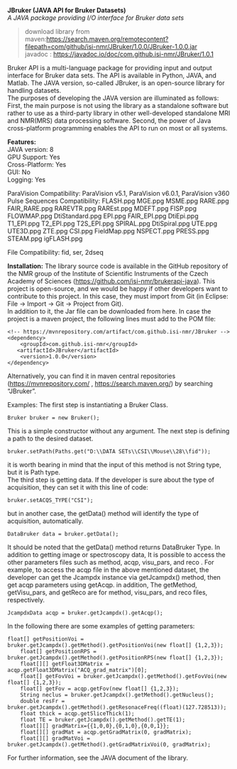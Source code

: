 
**JBruker (JAVA API for Bruker Datasets)**  
*A JAVA package providing I/O interface for Bruker data sets*  
>download library from maven:https://search.maven.org/remotecontent?filepath=com/github/isi-nmr/JBruker/1.0.0/JBruker-1.0.0.jar  
>javadoc : https://javadoc.io/doc/com.github.isi-nmr/JBruker/1.0.1  

Bruker API is a multi-language package for providing input and output interface for Bruker data sets. The API is available in Python, JAVA, and Matlab. The JAVA version, so-called JBruker, is an open-source library for handling datasets.  
The purposes of developing the JAVA version are illuminated as follows: First, the main purpose is not using the library as a standalone software but rather to use as a third-party library in other well-developed standalone MRI and NMR(MRS) data processing software. Second, the power of Java cross-platform programming enables the API to run on most or all systems.  

**Features:**  
JAVA version:	8  
GPU Support:	Yes  
Cross-Platform:	Yes  
GUI:	No  
Logging:	Yes  


ParaVision Compatibility:	ParaVision v5.1, 
ParaVision v6.0.1, 
ParaVision v360  
Pulse Sequences Compatibility:	FLASH.ppg
MGE.ppg
MSME.ppg
RARE.ppg
FAIR_RARE.ppg
RAREVTR.ppg
RAREst.ppg
MDEFT.ppg
FISP.ppg
FLOWMAP.ppg
DtiStandard.ppg
EPI.ppg
FAIR_EPI.ppg
DtiEpi.ppg
T1_EPI.ppg
T2_EPI.ppg
T2S_EPI.ppg
SPIRAL.ppg
DtiSpiral.ppg
UTE.ppg
UTE3D.ppg
ZTE.ppg
CSI.ppg
FieldMap.ppg
NSPECT.ppg
PRESS.ppg
STEAM.ppg
igFLASH.ppg  

File Compatibility:	fid, ser, 
2dseq

**Installation:** 
The library source code is available in the GitHub repository of the NMR group of the Institute of Scientific Instruments of the Czech Academy of Sciences (https://github.com/isi-nmr/brukerapi-java). This project is open-source, and we would be happy if other developers want to contribute to this project. In this case, they must import from Git (in Eclipse: File -> Import -> Git -> Project from Git).  
In addition to it, the Jar file can be downloaded from here. In case the project is a maven project, the following lines must add to the POM file:  

    <!-- https://mvnrepository.com/artifact/com.github.isi-nmr/JBruker -->
    <dependency>
        <groupId>com.github.isi-nmr</groupId>
       <artifactId>JBruker</artifactId>
        <version>1.0.0</version>
    </dependency>

Alternatively, you can find it in maven central repositories (https://mvnrepository.com/ , https://search.maven.org/) by searching “JBruker”.
 
 


Examples:
The first step is instantiating a Bruker Class.  

    Bruker bruker = new Bruker();  

This is a simple constructor without any argument. The next step is defining a path to the desired dataset.  

    bruker.setPath(Paths.get("D:\\DATA SETs\\CSI\\Mouse\\28\\fid"));   

it is worth bearing in mind that the input of this method is not String type, but it is Path type.  
The third step is getting data. If the developer is sure about the type of acquisition, they can set it with this line of code:  

    bruker.setACQS_TYPE("CSI");

but in another case, the getData() method will identify the type of acquisition, automatically.

    DataBruker data = bruker.getData();

It should be noted that the getData() method returns DataBruker Type.
In addition to getting image or spectroscopy data, It is possible to access the other parameters files such as method, acqp, visu_pars, and reco . For example, to access the acqp file in the above mentioned dataset, the developer can get the Jcampdx instance via getJcampdx() method, then get acqp parameters using getAcqp. in addition, The getMethod, getVisu_pars, and getReco are for method, visu_pars, and reco files, respectively.  

    JcampdxData acqp = bruker.getJcampdx().getAcqp();

In the following there are some examples of getting parameters:  
	

    float[] getPositionVoi = bruker.getJcampdx().getMethod().getPositionVoi(new float[] {1,2,3});
    	float[] getPositionRPS = bruker.getJcampdx().getMethod().getPositionRPS(new float[] {1,2,3});
    	float[][] getFloat3DMatrix = acqp.getFloat3DMatrix("ACQ_grad_matrix")[0];
    	float[] getFovVoi = bruker.getJcampdx().getMethod().getFovVoi(new float[] {1,2,3});
    	float[] getFov = acqp.getFov(new float[] {1,2,3});
    	String neclus = bruker.getJcampdx().getMethod().getNucleus();
    	double resFr = bruker.getJcampdx().getMethod().getResonaceFreq((float)(127.728513));
    	float thick = acqp.getSliceThick(1);
    	float TE = bruker.getJcampdx().getMethod().getTE(1);
    	float[][] gradMatrix={{1,0,0},{0,1,0},{0,0,1}};  
    	float[][] gradMat = acqp.getGradMatrix(0, gradMatrix);
    	float[][] gradMatVoi = bruker.getJcampdx().getMethod().getGradMatrixVoi(0, gradMatrix);

For further information, see the JAVA document of the library. 
